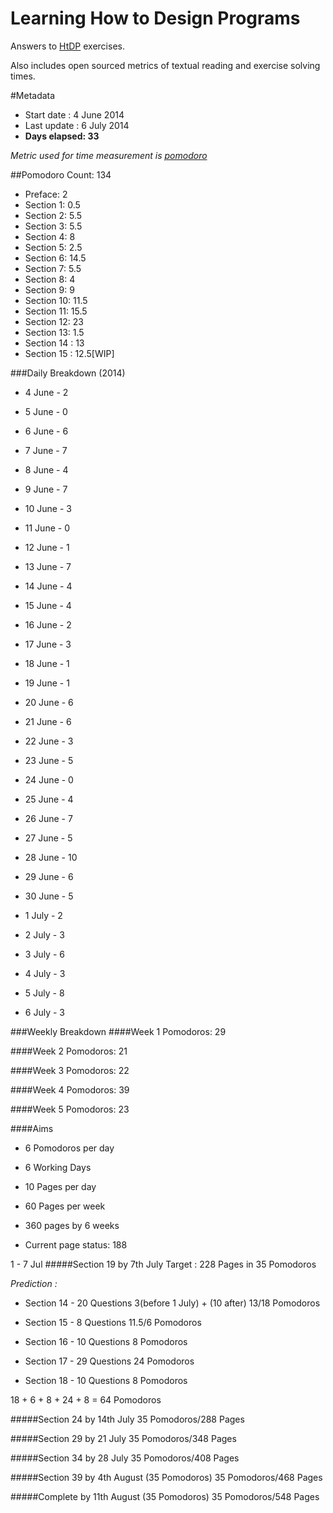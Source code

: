 Learning How to Design Programs
===============================

Answers to [HtDP](http://htdp.org/2003-09-26/Book/curriculum-Z-H-1.html)
exercises.

Also includes open sourced metrics of textual reading and exercise solving times.


#Metadata
- Start date : 4 June 2014
- Last update : 6 July 2014
- **Days elapsed: 33**

_Metric used for time measurement is [pomodoro](http://pomodorotechnique.com)_

##Pomodoro Count: 134

- Preface: 2
- Section 1: 0.5
- Section 2: 5.5
- Section 3: 5.5
- Section 4: 8
- Section 5: 2.5
- Section 6: 14.5
- Section 7: 5.5
- Section 8: 4
- Section 9: 9
- Section 10: 11.5
- Section 11: 15.5
- Section 12: 23
- Section 13: 1.5
- Section 14 : 13
- Section 15 : 12.5[WIP]

###Daily Breakdown (2014)
- 4 June - 2
- 5 June - 0
- 6 June - 6
- 7 June - 7
- 8 June - 4
- 9 June - 7
- 10 June - 3

- 11 June - 0
- 12 June - 1
- 13 June - 7
- 14 June - 4
- 15 June - 4
- 16 June - 2
- 17 June - 3

- 18 June - 1
- 19 June - 1
- 20 June - 6
- 21 June - 6
- 22 June - 3
- 23 June - 5
- 24 June - 0

- 25 June - 4
- 26 June - 7
- 27 June - 5
- 28 June - 10
- 29 June - 6
- 30 June - 5
- 1 July - 2

- 2 July - 3
- 3 July - 6
- 4 July - 3
- 5 July - 8
- 6 July - 3


###Weekly Breakdown
####Week 1
Pomodoros: 29

####Week 2
Pomodoros: 21

####Week 3
Pomodoros: 22

####Week 4
Pomodoros: 39

####Week 5
Pomodoros: 23

####Aims

- 6 Pomodoros per day
- 6 Working Days

- 10 Pages per day
- 60 Pages per week
- 360 pages by 6 weeks
- Current page status: 188

1 - 7 Jul
#####Section 19 by 7th July
Target : 228 Pages in 35 Pomodoros

*Prediction :*
  - Section 14 - 20 Questions
  3(before 1 July) + (10 after)
  13/18 Pomodoros

  - Section 15 - 8 Questions
  11.5/6 Pomodoros
  - Section 16 - 10 Questions
  8 Pomodoros
  - Section 17 - 29 Questions
  24 Pomodoros
  - Section 18 - 10 Questions
8 Pomodoros

18 + 6 + 8 + 24 + 8 = 64 Pomodoros

#####Section 24 by 14th July
35 Pomodoros/288 Pages

#####Section 29 by 21 July
35 Pomodoros/348 Pages

#####Section 34 by 28 July
35 Pomodoros/408 Pages

#####Section 39 by 4th August (35 Pomodoros)
35 Pomodoros/468 Pages

#####Complete by 11th August (35 Pomodoros)
35 Pomodoros/548 Pages
